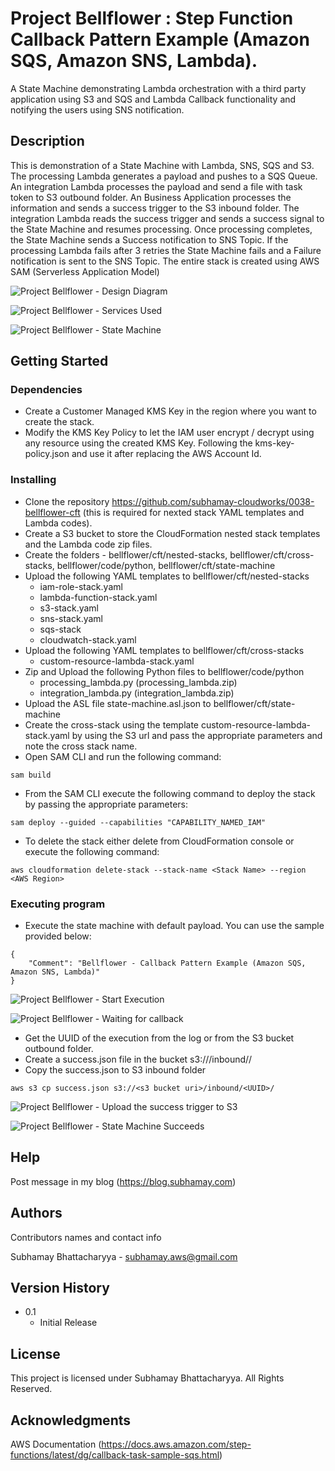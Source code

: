 # Project Bellflower : Step Function Callback Pattern Example (Amazon SQS, Amazon SNS, Lambda).

A State Machine demonstrating Lambda orchestration with a third party application using S3 and SQS and Lambda Callback functionality and notifying the users using SNS notification.

## Description

This is demonstration of a State Machine with Lambda, SNS, SQS and S3. The processing Lambda generates a payload and pushes to a SQS Queue. An integration Lambda processes the payload and send a file with task token to S3 outbound folder. An Business Application processes the information and sends a success trigger to the S3 inbound folder. The integration Lambda reads the success trigger and sends a success signal to the State Machine and resumes processing. Once processing completes, the State Machine sends a Success notification to SNS Topic. If the processing Lambda fails after 3 retries the State Machine fails and a Failure notification is sent to the SNS Topic. The entire stack is created using AWS SAM (Serverless Application Model) 

![Project Bellflower - Design Diagram](https://subhamay-projects-repository-us-east-1.s3.amazonaws.com/0038-bellflower/bellflower-architecture-diagram.png?)

![Project Bellflower - Services Used](https://subhamay-projects-repository-us-east-1.s3.amazonaws.com/0038-bellflower/bellflower-services-used-sam.png?)

![Project Bellflower - State Machine](https://subhamay-projects-repository-us-east-1.s3.amazonaws.com/0038-bellflower/bellflower-state-machine.png?)


## Getting Started

### Dependencies

* Create a Customer Managed KMS Key in the region where you want to create the stack.
* Modify the KMS Key Policy to let the IAM user encrypt / decrypt using any resource using the created KMS Key. Following the kms-key-policy.json and use it after replacing the AWS Account Id.

### Installing

* Clone the repository https://github.com/subhamay-cloudworks/0038-bellflower-cft (this is required for nexted stack YAML templates and Lambda codes).
* Create a S3 bucket to store the CloudFormation nested stack templates and the Lambda code zip files.
* Create the folders - bellflower/cft/nested-stacks, bellflower/cft/cross-stacks, bellflower/code/python, bellflower/cft/state-machine
* Upload the following YAML templates to bellflower/cft/nested-stacks
    * iam-role-stack.yaml
    * lambda-function-stack.yaml
    * s3-stack.yaml
    * sns-stack.yaml
    * sqs-stack
    * cloudwatch-stack.yaml
* Upload the following YAML templates to bellflower/cft/cross-stacks
    * custom-resource-lambda-stack.yaml
* Zip and Upload the following Python files  to bellflower/code/python
    * processing_lambda.py (processing_lambda.zip)
    * integration_lambda.py (integration_lambda.zip)
* Upload the ASL file state-machine.asl.json to bellflower/cft/state-machine
* Create the cross-stack using the template custom-resource-lambda-stack.yaml by using the S3 url and pass the appropriate parameters and note the cross stack name.
* Open SAM CLI and run the following command:
```
sam build
```

* From the SAM CLI execute the following command to deploy the stack by passing the appropriate parameters:
```
sam deploy --guided --capabilities "CAPABILITY_NAMED_IAM"
```

* To delete the stack either delete from CloudFormation console or execute the following command:
```
aws cloudformation delete-stack --stack-name <Stack Name> --region <AWS Region>
```

### Executing program

* Execute the state machine with default payload. You can use the sample provided below:
```
{
    "Comment": "Bellflower - Callback Pattern Example (Amazon SQS, Amazon SNS, Lambda)"
}
```
![Project Bellflower - Start Execution ](https://subhamay-projects-repository-us-east-1.s3.amazonaws.com/0038-bellflower/bellflower-state-machine-start-execution.png?)


![Project Bellflower - Waiting for callback ](https://subhamay-projects-repository-us-east-1.s3.amazonaws.com/0038-bellflower/bellflower-state-machine-waiting-for-response.png?)

* Get the UUID of the execution from the log or from the S3 bucket outbound folder.
* Create a success.json file in the bucket s3://<s3 bucket uri>/inbound/<UUID>/
* Copy the success.json to S3 inbound folder
```
aws s3 cp success.json s3://<s3 bucket uri>/inbound/<UUID>/
```
![Project Bellflower - Upload the success trigger to S3 ](https://subhamay-projects-repository-us-east-1.s3.amazonaws.com/0038-bellflower/bellflower-state-machine-upload-success-trigger.png?)

![Project Bellflower - State Machine Succeeds ](https://subhamay-projects-repository-us-east-1.s3.amazonaws.com/0038-bellflower/bellflower-state-machine-succeeds.png?)

## Help

Post message in my blog (https://blog.subhamay.com)


## Authors

Contributors names and contact info

Subhamay Bhattacharyya  - [subhamay.aws@gmail.com](https://blog.subhamay.com)

## Version History

* 0.1
    * Initial Release

## License

This project is licensed under Subhamay Bhattacharyya. All Rights Reserved.

## Acknowledgments

AWS Documentation (https://docs.aws.amazon.com/step-functions/latest/dg/callback-task-sample-sqs.html)
